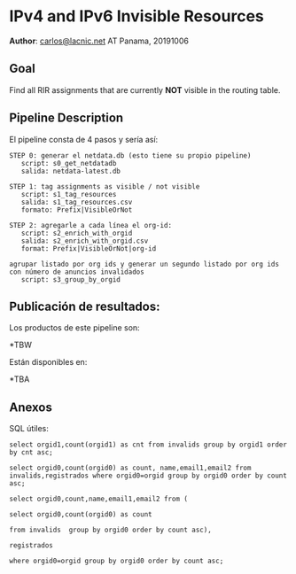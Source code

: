 # IPv4 and IPv6 Invisible Resources

**Author**: carlos@lacnic.net AT Panama, 20191006

## Goal

Find all RIR assignments that are currently **NOT** visible in the routing table.

## Pipeline Description

El pipeline consta de 4 pasos y sería así:

```
STEP 0: generar el netdata.db (esto tiene su propio pipeline)
   script: s0_get_netdatadb
   salida: netdata-latest.db

STEP 1: tag assignments as visible / not visible
   script: s1_tag_resources
   salida: s1_tag_resources.csv
   formato: Prefix|VisibleOrNot

STEP 2: agregarle a cada línea el org-id:
   script: s2_enrich_with_orgid
   salida: s2_enrich_with_orgid.csv
   format: Prefix|VisibleOrNot|org-id

agrupar listado por org ids y generar un segundo listado por org ids con número de anuncios invalidados
   script: s3_group_by_orgid
```

## Publicación de resultados:

Los productos de este pipeline son:

*TBW

Están disponibles en:

*TBA

## Anexos

SQL útiles:

```
select orgid1,count(orgid1) as cnt from invalids group by orgid1 order by cnt asc;
```

```select orgid0,count(orgid0) as count, name,email1,email2 from invalids,registrados where orgid0=orgid group by orgid0 order by count asc;```


```
select orgid0,count,name,email1,email2 from (

select orgid0,count(orgid0) as count 

from invalids  group by orgid0 order by count asc),

registrados 

where orgid0=orgid group by orgid0 order by count asc;
```
